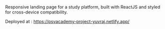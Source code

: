 Responsive landing page for a study platform, built with ReactJS and styled for cross-device compatibility.

Deployed at : https://psvacademy-project-yuvraj.netlify.app/
